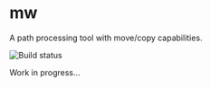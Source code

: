# mw

A path processing tool with move/copy capabilities.

![Build status](https://travis-ci.com/jpikl/mw.svg?branch=master)

Work in progress...
